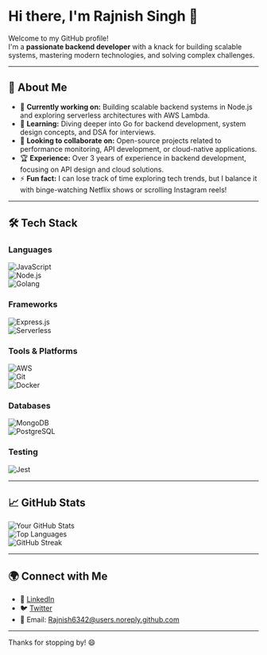 # Hi there, I'm Rajnish Singh 👋  

Welcome to my GitHub profile!  
I'm a **passionate backend developer** with a knack for building scalable systems, mastering modern technologies, and solving complex challenges.  

---

## 🌟 About Me  

- 🔭 **Currently working on:** Building scalable backend systems in Node.js and exploring serverless architectures with AWS Lambda.  
- 🌱 **Learning:** Diving deeper into Go for backend development, system design concepts, and DSA for interviews.  
- 👯 **Looking to collaborate on:** Open-source projects related to performance monitoring, API development, or cloud-native applications.  
- 🏆 **Experience:** Over 3 years of experience in backend development, focusing on API design and cloud solutions.  
- ⚡ **Fun fact:** I can lose track of time exploring tech trends, but I balance it with binge-watching Netflix shows or scrolling Instagram reels!  

---

## 🛠️ Tech Stack  

### Languages  
![JavaScript](https://img.shields.io/badge/JavaScript-F7DF1E?style=flat-square&logo=javascript&logoColor=black)  
![Node.js](https://img.shields.io/badge/Node.js-339933?style=flat-square&logo=node.js&logoColor=white)  
![Golang](https://img.shields.io/badge/Golang-00ADD8?style=flat-square&logo=go&logoColor=white)  

### Frameworks  
![Express.js](https://img.shields.io/badge/Express.js-000000?style=flat-square&logo=express&logoColor=white)  
![Serverless](https://img.shields.io/badge/Serverless-FD5750?style=flat-square&logo=serverless&logoColor=white)  

### Tools & Platforms  
![AWS](https://img.shields.io/badge/AWS-232F3E?style=flat-square&logo=amazon-aws&logoColor=white)  
![Git](https://img.shields.io/badge/Git-F05032?style=flat-square&logo=git&logoColor=white)  
![Docker](https://img.shields.io/badge/Docker-2496ED?style=flat-square&logo=docker&logoColor=white)  

### Databases  
![MongoDB](https://img.shields.io/badge/MongoDB-47A248?style=flat-square&logo=mongodb&logoColor=white)  
![PostgreSQL](https://img.shields.io/badge/PostgreSQL-336791?style=flat-square&logo=postgresql&logoColor=white)  

### Testing  
![Jest](https://img.shields.io/badge/Jest-C21325?style=flat-square&logo=jest&logoColor=white)  

---

## 📈 GitHub Stats  

![Your GitHub Stats](https://github-readme-stats.vercel.app/api?username=Rajnish6342&show_icons=true&theme=radical)  
![Top Languages](https://github-readme-stats.vercel.app/api/top-langs/?username=Rajnish6342&layout=compact&theme=radical)  
![GitHub Streak](https://github-readme-streak-stats.herokuapp.com/?user=Rajnish6342&theme=radical)  

---

## 🌍 Connect with Me  

- 💼 [LinkedIn](https://linkedin.com/in/heyraj)  
- 🐦 [Twitter](https://x.com/RajnishsinghN)  
- 📧 Email: [Rajnish6342@users.noreply.github.com](mailto:Rajnish6342@users.noreply.github.com)  

---

Thanks for stopping by! 😄  
